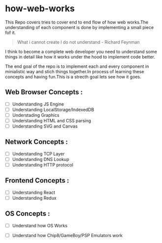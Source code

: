 # how-web-works

This Repo covers tries to cover end to end flow of how web works.The understanding of each component is done by implementing a small piece fof it.

> What i cannot create I do not understand
 >                         - Richard Feynman

I think to become a complete web developer you need to understand some things in detail like how it works under the hood to implement code better.

The end goal of the repo is to implement each and every component in minialistic way and stich things together.In process of learning these concepts and having fun.This is a strecth goal lets see how it goes.

## Web Browser Concepts :
 - [ ] Understanding JS Engine
 - [ ] Understanding LocalStorage/IndexedDB 
 - [ ] Understading Graphics
 - [ ] Understanding HTML and CSS parsing
 - [ ] Understanding SVG and Canvas
  
## Network Concepts :
 - [ ] Understanding TCP Layer
 - [ ] Understanding DNS Lookup
 - [ ] Understanding HTTP protocol
 
 ## Frontend Concepts :
 - [ ] Understanding React
 - [ ] Understanding Redux
 
 ## OS Concepts :
 - [ ] Understand how OS Works
 - [ ] Understand how Chip8/GameBoy/PSP Emulators work
 
 
 
 
